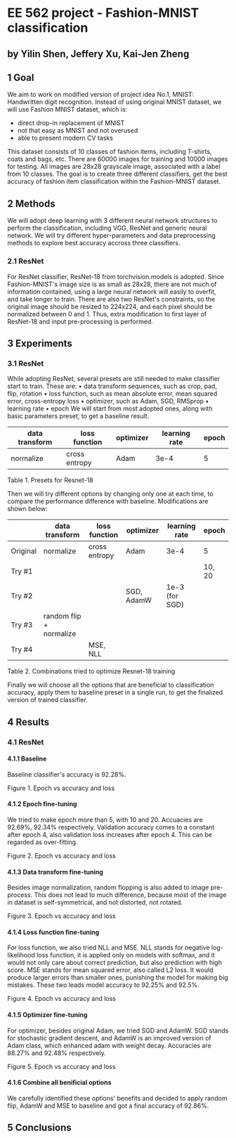 # EE 562 project - Fashion-MNIST classification

## by Yilin Shen, Jeffery Xu, Kai-Jen Zheng



## 1  Goal 

We aim to work on modified version of project idea No.1, MNIST: Handwritten digit recognition. Instead of using original MNIST dataset, we will use Fashion MNIST dataset, which is:

- direct drop-in replacement of MNIST
- not that easy as MNIST and not overused
- able to present modern CV tasks

This dataset consists of 10 classes of fashion items, including T-shirts, coats and bags, etc. There are 60000 images for training and 10000 images for testing. All images are 28x28 grayscale image, associated with a label from 10 classes. The goal is to create three different classifiers, get the best accuracy of fashion item classification within the Fashion-MNIST dataset.

## 2  Methods 

We will adopt deep learning with 3 different neural network structures to perform the classification, including VGG, ResNet and generic neural network. We will try different hyper-parameters and data preprocessing methods to explore best accuracy accross three classifiers.

### 2.1  ResNet 

For ResNet classifier, ResNet-18 from torchvision.models is adopted. Since Fashion-MNIST's image size is as small as 28x28, there are not much of information contained, using a large neural network will easily to overfit, and take longer to train. There are also two ResNet's constraints, so the original image should be resized to 224x224, and each pixel should be normalized between 0 and 1. Thus, extra modification to first layer of ResNet-18 and input pre-processing is performed.

## 3  Experiments 

### 3.1  ResNet 

While adopting ResNet, several presets are still needed to make classifier start to train. These are:
•  data transform sequences, such as crop, pad, flip, rotation
•  loss function, such as mean absolute error, mean squared error, cross-entropy loss
•  optimizer, such as Adam, SGD, RMSprop
•  learning rate
•  epoch
We will start from most adopted ones, along with basic parameters preset, to get a baseline result.

| data transform | loss function | optimizer | learning rate | epoch |
| -------------- | ------------- | --------- | ------------- | ----- |
| normalize      | cross entropy | Adam      | 3e-4          | 5     |


Table 1. Presets for Resnet-18

Then we will try different options by changing only one at each time, to compare the performance difference with baseline. Modifications are shown below:

|          | data transform          | loss function | optimizer  | learning rate  | epoch  |
| -------- | ----------------------- | ------------- | ---------- | -------------- | ------ |
| Original | normalize               | cross entropy | Adam       | 3e-4           | 5      |
| Try #1   |                         |               |            |                | 10, 20 |
| Try #2   |                         |               | SGD, AdamW | 1e-3 (for SGD) |        |
| Try #3   | random flip + normalize |               |            |                |        |
| Try #4   |                         | MSE, NLL      |            |                |        |


Table 2. Combinations tried to optimize Resnet-18 training

Finally we will choose all the options that are beneficial to classification accuracy, apply them to baseline preset in a single run, to get the finalized version of trained classifier.

## 4  Results 

### 4.1  ResNet 

#### 4.1.1  Baseline 

Baseline classifier's accuracy is 92.28%.


Figure 1. Epoch vs accuracy and loss

#### 4.1.2  Epoch fine-tuning 

We tried to make epoch more than 5, with 10 and 20. Accuacies are 92.69%, 92.34% respectively. Validation accuracy comes to a constant after epoch 4, also validation loss increases after epoch 4. This can be regarded as over-fitting.


Figure 2. Epoch vs accuracy and loss

#### 4.1.3  Data transform fine-tuning 

Besides image normalization, random flopping is also added to image pre-process. This does not lead to much difference, because most of the image in dataset is self-symmetrical, and not distorted, not rotated.


Figure 3. Epoch vs accuracy and loss

#### 4.1.4  Loss function fine-tuning 

For loss function, we also tried NLL and MSE. NLL stands for negative log-likelihood loss function, it is applied only on models with softmax, and it would not only care about correct prediction, but also prediction with high score. MSE stands for mean squared error, also called L2 loss. It would produce larger errors than smaller ones, punishing the model for making big mistakes. These two leads model accuracy to 92.25% and 92.5%.


Figure 4. Epoch vs accuracy and loss

#### 4.1.5  Optimizer fine-tuning 

For optimizer, besides original Adam, we tried SGD and AdamW. SGD stands for stochastic gradient descent, and AdamW is an improved version of Adam class, which enhanced adam with weight decay. Accuracies are 88.27% and 92.48% respectively.


Figure 5. Epoch vs accuracy and loss

#### 4.1.6  Combine all benificial options 

We carefully identified these options' benefits and decided to apply random flip, AdamW and MSE to baseline and got a final accuracy of 92.86%.

## 5  Conclusions 
